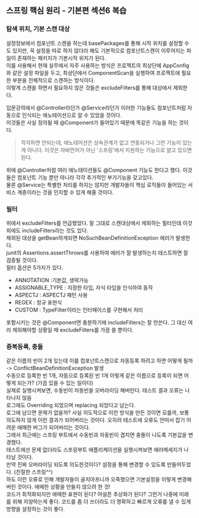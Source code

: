 ## 스프링 핵심 원리 - 기본편 섹션6 복습  
### 탐색 위치, 기본 스캔 대상
설정정보에서 컴포넌트 스캔을 하는데 basePackages를 통해 시작 위치를 설정할 수도 있지만, 꼭 설정을 따로 하지 않더라 해도 기본적으로 컴포넌트스캔이 이루어지는 파일이 존재하는 패키지가 기본시작 위치가 된다.  
이를 사용해서 현재 실무에서 자주 사용하는 방식은 프로젝트의 최상단에 AppConfig와 같은 설정 파일을 두고, 최상단에서 ComponentScan을 실행하여 프로젝트에 필요한 부분을 전체적으로 스캔하는 방식이다.  
이렇게 스캔을 하면서 필요하지 않은 것들은 excludeFilters를 통해 대상에서 제외한다.  

입문강의에서 @Controller라던가 @Service라던가 이러한 기능들도 컴포넌트처럼 자동으로 인식되는 애노테이션으로 알 수 있었을 것이다.  
이것들은 사실 정의될 때 @Component가 들어있기 때문에 똑같은 기능을 하는 것이다.  
> 착각하면 안되는데, 애노테이션은 상속관계가 없고 연동되거나 그런 기능이 있는게 아니다. 이것은 자바언어가 아닌 '스프링'에서 지원하는 기능으로 알고 있으면 된다.  

위에 @Controller처럼 여러 애노테이션들도 @Component 기능도 한다고 했다. 이것들은 컴포넌트 기능 뿐만 아니라 각각 추가적인 부가기능을 갖고있다.  
물론 @Service는 특별한 처리를 하지는 않지만 개발자들이 핵심 로직들이 들어있는 서비스 계층이라는 것을 인지할 수 있게 해줄 것이다.  

### 필터  
위에서 excludeFilters를 언급했었다. 말 그대로 스캔대상에서 제외하는 필터인데 이것 외에도 includeFilters라는 것도 있다.  
제외된 대상을 getBean하게되면 NoSuchBeanDefinitionException 에러가 발생한다.  
junit의 Assertions.assertThrows를 사용하여 에러가 잘 발생하는지 테스트하면 잘 검증될 것이다.  
필터 옵션은 5가지가 있다.  
- ANNOTATION :기본값, 생략가능  
- ASSIGNABLE_TYPE : 지정한 타입, 자식 타입을 인식하여 동작  
- ASPECTJ : ASPECTJ 패턴 사용  
- REGEX : 정규 표현식  
- CUSTOM : TypeFilter이라는 인터페이스를 구현해서 처리  

포함시키는 것은 @Component면 충분하기에 includeFilters는 잘 안쓴다. 그 대신 여러 제외해야할 상황일 때 excludeFilters를 가끔 쓸 뿐이다.  

### 중복등록, 충돌  
같은 이름의 빈이 2개 있는데 이를 컴포넌트스캔으로 자동등록 하려고 하면 어떻게 될까 -> ConflictBeanDefinitionException 발생  
수동으로 등록한 빈 1개, 자동으로 등록된 빈 1개 이렇게 같은 이름으로 등록이 되면 어떻게 되는가? (가끔 있을 수 있는 일이다)  
실제로 실행시켜보면, 수동빈이 자동빈을 오버라이딩 해버린다. 테스트 결과 오류는 나타나지 않음  
로그에도 Overriding 되었으며 replacing 되었다고 남는다.  
로그에 남으면 문제가 없을까? 사실 의도적으로 이런 방식을 만든 것이면 모를까, 보통 의도하지 않게 이런 결과가 되어버리는 것이다. 오히려 테스트에 오류도 안떠서 잡기 어려운 애매한 버그가 되어버리는 것이다.  
그래서 최근에는 스프링 부트에서 수동빈과 자동빈이 겹치면 충돌이 나도록 기본값을 변경했다.  
테스트에선 문제 없더라도 스프링부트 애플리케이션을 실행시켜보면 에러메세지가 나타날 것이다.  
만약 진짜 오버라이딩 되도록 의도한것이다? 설정을 통해 변경할 수 있도록 만들어두었다. (친절한 스프링^^)  
하도 이런 오류로 인해 개발자들이 골치아프니까 오죽했으면 기본설정을 이렇게 변경해버린 것이다. 애매한 상황을 만들지 않으려 한 것!  
코드가 최적화되지만 애매한 표현이 된다? 어설픈 추상화가 된다? 그런거 나중에 미래를 위해 지양하는게 좋다. 코드를 좀 더 쓰더라도 더 명확하고 빠르게 오류를 낼 수 있게 방향을 설정하는 것이 좋다.
